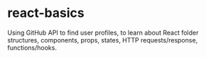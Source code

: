 # react-basics
Using GitHub API to find user profiles, to learn about React folder structures,
components, props, states, HTTP requests/response, functions/hooks.
